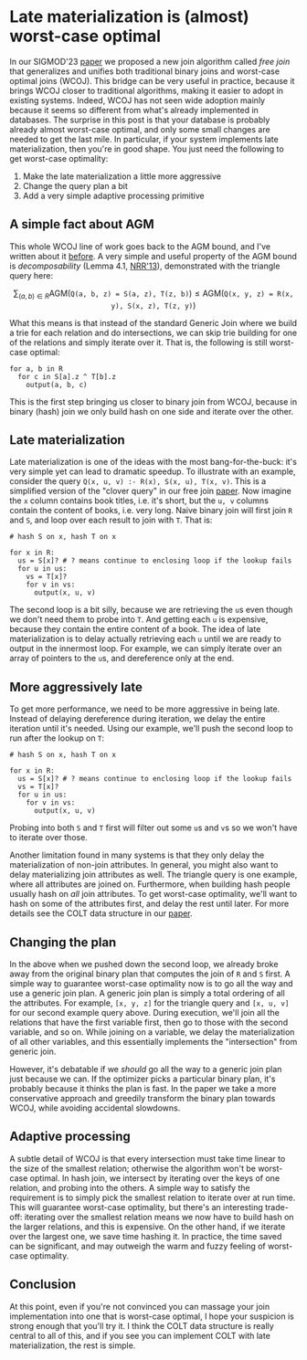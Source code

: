 # Late materialization is (almost) worst-case optimal

In our SIGMOD'23 [paper](https://arxiv.org/abs/2301.10841) we proposed
 a new join algorithm called *free join* that generalizes and unifies
 both traditional binary joins and worst-case optimal joins (WCOJ).
This bridge can be very useful in practice, because it brings WCOJ closer
 to traditional algorithms, making it easier to adopt in existing systems.
Indeed, WCOJ has not seen wide adoption mainly because it seems so different
 from what's already implemented in databases. 
The surprise in this post is that your database is probably already almost 
 worst-case optimal, and only some small changes are needed to get the last mile.
In particular, if your system implements late materialization, then you're 
 in good shape.
You just need the following to get worst-case optimality:

1. Make the late materialization a little more aggressive
2. Change the query plan a bit
3. Add a very simple adaptive processing primitive

## A simple fact about AGM

This whole WCOJ line of work goes back to the AGM bound, 
 and I've written about it [before](wcoj.md).
A very simple and useful property of the AGM bound is *decomposability* (Lemma 4.1, [NRR'13](https://arxiv.org/abs/1310.3314)),
 demonstrated with the triangle query here:

```math
\sum_{(a, b) \in R} \text{AGM}\left( \texttt{Q(a, b, z) = S(a, z), T(z, b)} \right) 
\leq \text{AGM}\left( \texttt{Q(x, y, z) = R(x, y), S(x, z), T(z, y)} \right)
```
What this means is that instead of the standard Generic Join where we build a trie
 for each relation and do intersections, 
 we can skip trie building for one of the relations and simply iterate over it.
That is, the following is still worst-case optimal:

```
for a, b in R
  for c in S[a].z ^ T[b].z
    output(a, b, c)
```

This is the first step bringing us closer to binary join from WCOJ, 
 because in binary (hash) join we only build hash on one side and iterate over the other.
 
## Late materialization

Late materialization is one of the ideas with the most bang-for-the-buck:
 it's very simple yet can lead to dramatic speedup.
To illustrate with an example, consider the query `Q(x, u, v) :- R(x), S(x, u), T(x, v)`.
This is a simplified version of the "clover query" in our free join [paper](https://arxiv.org/abs/2301.10841).
Now imagine the `x` column contains book titles, i.e. it's short, 
 but the `u, v` columns contain the content of books, i.e. very long.
Naive binary join will first join `R` and `S`, and loop over each result to join with `T`.
That is:

```
# hash S on x, hash T on x

for x in R:
  us = S[x]? # ? means continue to enclosing loop if the lookup fails
  for u in us:
    vs = T[x]?
    for v in vs:
      output(x, u, v)
```

The second loop is a bit silly, because we are retrieving the `u`s even though 
 we don't need them to probe into `T`.
And getting each `u` is expensive, because they contain the entire content of a book.
The idea of late materialization is to delay actually retrieving each `u` until 
 we are ready to output in the innermost loop.
For example, we can simply iterate over an array of pointers to the `u`s, 
 and dereference only at the end.

## More aggressively late

To get more performance, we need to be more aggressive in being late.
Instead of delaying dereference during iteration, 
 we delay the entire iteration until it's needed.
Using our example, we'll push the second loop to run after the lookup on `T`:

```
# hash S on x, hash T on x

for x in R:
  us = S[x]? # ? means continue to enclosing loop if the lookup fails
  vs = T[x]?
  for u in us:
    for v in vs:
      output(x, u, v)
```

Probing into both `S` and `T` first will filter out some `u`s and `v`s 
 so we won't have to iterate over those.

Another limitation found in many systems is that they only delay the materialization
 of non-join attributes. 
In general, you might also want to delay materializing join attributes as well.
The triangle query is one example, where all attributes are joined on.
Furthermore, when building hash people usually hash on *all* join attributes.
To get worst-case optimality, we'll want to hash on some of the attributes first, 
 and delay the rest until later. 
For more details see the COLT data structure in our [paper](https://arxiv.org/abs/2301.10841).

## Changing the plan

In the above when we pushed down the second loop, we already broke away from the original 
 binary plan that computes the join of `R` and `S` first.
A simple way to guarantee worst-case optimality now is to go all the way and
 use a generic join plan.
A generic join plan is simply a total ordering of all the attributes. 
For example, `[x, y, z]` for the triangle query and `[x, u, v]` for our second example query above.
During execution, we'll join all the relations that have the first variable first, then
 go to those with the second variable, and so on.
While joining on a variable, we delay the materialization of all other variables, 
 and this essentially implements the "intersection" from generic join.

However, it's debatable if we *should* go all the way to a generic join plan just because we can.
If the optimizer picks a particular binary plan, it's probably because it thinks the plan is fast.
In the paper we take a more conservative approach and greedily transform the binary plan 
 towards WCOJ, while avoiding accidental slowdowns.

## Adaptive processing

A subtle detail of WCOJ is that every intersection must take time linear
 to the size of the smallest relation; 
 otherwise the algorithm won't be worst-case optimal.
In hash join, we intersect by iterating over the keys of one relation, 
 and probing into the others.
A simple way to satisfy the requirement is to simply pick the smallest 
 relation to iterate over at run time. 
This will guarantee worst-case optimality, but there's an interesting trade-off:
 iterating over the smallest relation means we now have to build 
 hash on the larger relations, and this is expensive.
On the other hand, if we iterate over the largest one, 
 we save time hashing it.
In practice, the time saved can be significant, and may outweigh the 
 warm and fuzzy feeling of worst-case optimality.

## Conclusion

At this point, even if you're not convinced you can massage your join 
 implementation into one that is worst-case optimal, 
 I hope your suspicion is strong enough that you'll try it.
I think the COLT data structure is really central to all of this, 
 and if you see you can implement COLT with late materialization, 
 the rest is simple.